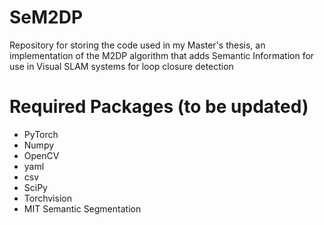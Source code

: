 # SeM2DP
Repository for storing the code used in my Master's thesis, an implementation of the M2DP algorithm that adds Semantic Information for use in Visual SLAM systems for loop closure detection

# Required Packages (to be updated)

* PyTorch
* Numpy
* OpenCV
* yaml
* csv
* SciPy
* Torchvision
* MIT Semantic Segmentation
